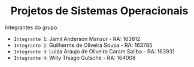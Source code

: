 <h1 align="center"> Projetos de Sistemas Operacionais </h1>

Integrantes do grupo:
- `Integrante 1`: Jamil Anderson Mansur - RA: 163812
- `Integrante 2`: Guilherme de Oliveira Sousa - RA: 163785
- `Integrante 3`: Luiza Araujo de Oliveira Caram Saliba - RA: 163931
- `Integrante 4`: Willy Thiago Gutsche - RA: 164008

